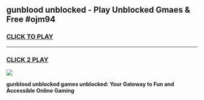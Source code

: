 
## gunblood unblocked - Play Unblocked Gmaes & Free #ojm94
<h3>
<a href="https://news.freeplayer.one?title=gunblood_unblocked&ref=24F">CLICK TO PLAY</a></h3>
<hr>

<h3>
<a href="https://news.freeplayer.one?title=gunblood_unblocked&ref=24F">CLICK 2 PLAY</a>
  
</h3>

<a href="https://news.freeplayer.one?title=gunblood_unblocked&ref=24F/"><img src="https://clearcache.store/games.png"></a>


**gunblood unblocked games unblocked: Your Gateway to Fun and Accessible Online Gaming**
